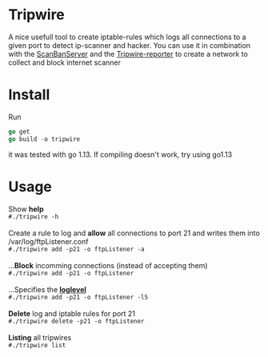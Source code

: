 # Tripwire
A nice usefull tool to create iptable-rules which logs all connections to a given port to detect ip-scanner and hacker.
You can use it in combination with the [ScanBanServer](https://github.com/JojiiOfficial/ScanBanServer) and the [Tripwire-reporter](https://github.com/JojiiOfficial/Tripwire-reporter) to create a network to collect and block internet scanner

# Install
Run 
```go
go get
go build -o tripwire
```
it was tested with go 1.13. If compiling doesn't work, try using go1.13

# Usage
Show <b>help</b>
<br>```#./tripwire -h```
<br><br>Create a rule to log and <b>allow</b> all connections to port 21 and writes them into /var/log/ftpListener.conf
<br>```#./tripwire add -p21 -o ftpListener -a```
<br><br>
...<b>Block</b> incomming connections (instead of accepting them)
<br>```#./tripwire add -p21 -o ftpListener```
<br><br>
...Specifies the <b>[loglevel](https://highly.illegal-dark-web-server.xyz/i/qszvm-34l8q-9crda-abi85-b0vhv)</b>
<br>```#./tripwire add -p21 -o ftpListener -l5 ```
<br><br>
<b>Delete</b> log and iptable rules for port 21
<br>```#./tripwire delete -p21 -o ftpListener```
<br><br>
<b>Listing</b> all tripwires
<br>```#./tripwire list```
